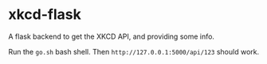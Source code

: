 # xkcd-flask

A flask backend to get the XKCD API, and providing some info.

Run the `go.sh` bash shell. Then `http://127.0.0.1:5000/api/123` should work.
